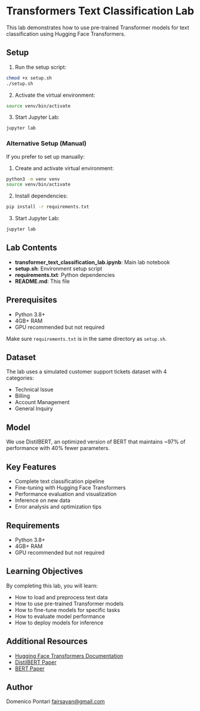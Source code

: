 # Transformers Text Classification Lab

This lab demonstrates how to use pre-trained Transformer models for text classification using Hugging Face Transformers.

## Setup

1. Run the setup script:
```bash
chmod +x setup.sh
./setup.sh
```

2. Activate the virtual environment:
```bash
source venv/bin/activate
```

3. Start Jupyter Lab:
```bash
jupyter lab
```

### Alternative Setup (Manual)

If you prefer to set up manually:

1. Create and activate virtual environment:
```bash
python3 -m venv venv
source venv/bin/activate
```

2. Install dependencies:
```bash
pip install -r requirements.txt
```

3. Start Jupyter Lab:
```bash
jupyter lab
```

## Lab Contents

- **transformer_text_classification_lab.ipynb**: Main lab notebook
- **setup.sh**: Environment setup script
- **requirements.txt**: Python dependencies
- **README.md**: This file

## Prerequisites

- Python 3.8+
- 4GB+ RAM
- GPU recommended but not required

Make sure `requirements.txt` is in the same directory as `setup.sh`.

## Dataset

The lab uses a simulated customer support tickets dataset with 4 categories:
- Technical Issue
- Billing
- Account Management
- General Inquiry

## Model

We use DistilBERT, an optimized version of BERT that maintains ~97% of performance with 40% fewer parameters.

## Key Features

- Complete text classification pipeline
- Fine-tuning with Hugging Face Transformers
- Performance evaluation and visualization
- Inference on new data
- Error analysis and optimization tips

## Requirements

- Python 3.8+
- 4GB+ RAM
- GPU recommended but not required

## Learning Objectives

By completing this lab, you will learn:
- How to load and preprocess text data
- How to use pre-trained Transformer models
- How to fine-tune models for specific tasks
- How to evaluate model performance
- How to deploy models for inference

## Additional Resources

- [Hugging Face Transformers Documentation](https://huggingface.co/docs/transformers)
- [DistilBERT Paper](https://arxiv.org/abs/1910.01108)
- [BERT Paper](https://arxiv.org/abs/1810.04805)

## Author
Domenico Pontari <fairsayan@gmail.com>